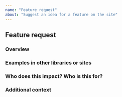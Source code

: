 ```yaml
---
name: "Feature request"
about: "Suggest an idea for a feature on the site"
---
```


## Feature request

### Overview

<!-- A clear and concise description of the feature you'd like to see.  -->

### Examples in other libraries or sites

<!-- Please link to examples of this feature implemented elsewhere if it exists.  -->

### Who does this impact? Who is this for?

<!-- Who is this for? All users? Beginners? Advanced? Yourself? Help us understand the value of this feature! -->

### Additional context

<!-- Add any other context or links about the request here. -->
